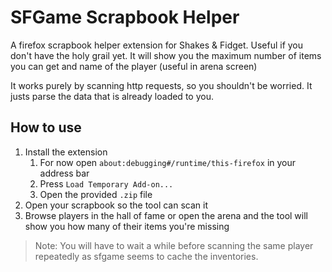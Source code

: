 # SFGame Scrapbook Helper

A firefox scrapbook helper extension for Shakes & Fidget. Useful if you don't have the holy grail yet. It will show you the maximum number of items you can get and name of the player (useful in arena screen)

It works purely by scanning http requests, so you shouldn't be worried.
It justs parse the data that is already loaded to you.

## How to use

1. Install the extension
   1. For now open `about:debugging#/runtime/this-firefox` in your address bar
   2. Press `Load Temporary Add-on...`
   3. Open the provided `.zip` file
2. Open your scrapbook so the tool can scan it
3. Browse players in the hall of fame or open the arena and the tool will show you how many of their items you're missing

> Note: You will have to wait a while before scanning the same player repeatedly as sfgame seems to cache the inventories.
